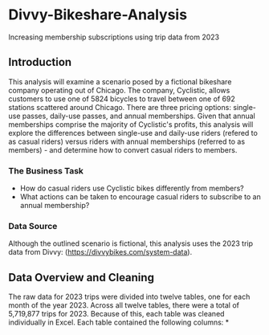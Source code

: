 # Divvy-Bikeshare-Analysis
Increasing membership subscriptions using trip data from 2023

## Introduction
This analysis will examine a scenario posed by a fictional bikeshare company operating out of Chicago. The company, Cyclistic, allows customers to use one of 5824 bicycles to travel between one of 692 stations scattered around Chicago. There are three pricing options: single-use passes, daily-use passes, and annual memberships. Given that annual memberships comprise the majority of Cyclistic's profits, this analysis will explore the differences between single-use and daily-use riders (refered to as casual riders) versus riders with annual memberships (referred to as members) - and determine how to convert casual riders to members. 

### The Business Task
  * How do casual riders use Cyclistic bikes differently from members? 
  * What actions can be taken to encourage casual riders to subscribe to an annual membership?

### Data Source
Although the outlined scenario is fictional, this analysis uses the 2023 trip data from Divvy: (https://divvybikes.com/system-data).


## Data Overview and Cleaning
The raw data for 2023 trips were divided into twelve tables, one for each month of the year 2023. Across all twelve tables, there were a total of 5,719,877 trips for 2023. Because of this, each table was cleaned individually in Excel. Each table contained the following columns:
  * 
